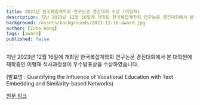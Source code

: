 ```yaml
---
title: 2023년 한국복잡계학회 연구논문 경진대회 수상 (이형재)
description: 지난 2023년 12월 16일에 개최된 한국복잡계학회 연구논문 경진대회에서 본 대학원에 재학 중인 이형재 석사과정생이 우수발표상을 수상하였습니다.
background: /assets/backgrounds/2023-12-16-award.jpg
author: [Inho Hong]
tags: [award]
published: false
---
```


지난 2023년 12월 16일에 개최된 한국복잡계학회 연구논문 경진대회에서 본 대학원에 재학중인 이형재 석사과정생이 우수발표상을 수상하였습니다.

(발표명 : Quantifying the Influence of Vocational Education with Text Embedding and Similarity-based Networks)

[원문 링크](https://ds.jnu.ac.kr/ds/17172/subview.do?enc=Zm5jdDF8QEB8JTJGYmJzJTJGZHMlMkYyNjQ1JTJGODY2NjAwJTJGYXJ0Y2xWaWV3LmRvJTNGcGFnZSUzRDElMjZzcmNoQ29sdW1uJTNEJTI2c3JjaFdyZCUzRCUyNmJic0NsU2VxJTNEJTI2YmJzT3BlbldyZFNlcSUzRCUyNnJnc0JnbmRlU3RyJTNEJTI2cmdzRW5kZGVTdHIlM0QlMjZpc1ZpZXdNaW5lJTNEZmFsc2UlMjZwYXNzd29yZCUzRCUyNg%3D%3D)
